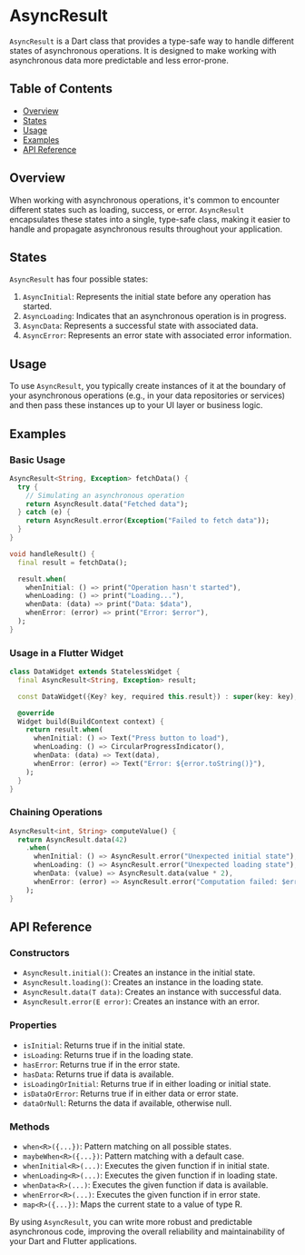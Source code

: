 # AsyncResult

`AsyncResult` is a Dart class that provides a type-safe way to handle different states of asynchronous operations. It is designed to make working with asynchronous data more predictable and less error-prone.

## Table of Contents

- [Overview](#overview)
- [States](#states)
- [Usage](#usage)
- [Examples](#examples)
- [API Reference](#api-reference)

## Overview

When working with asynchronous operations, it's common to encounter different states such as loading, success, or error. `AsyncResult` encapsulates these states into a single, type-safe class, making it easier to handle and propagate asynchronous results throughout your application.

## States

`AsyncResult` has four possible states:

1. `AsyncInitial`: Represents the initial state before any operation has started.
2. `AsyncLoading`: Indicates that an asynchronous operation is in progress.
3. `AsyncData`: Represents a successful state with associated data.
4. `AsyncError`: Represents an error state with associated error information.

## Usage

To use `AsyncResult`, you typically create instances of it at the boundary of your asynchronous operations (e.g., in your data repositories or services) and then pass these instances up to your UI layer or business logic.

## Examples

### Basic Usage

```dart
AsyncResult<String, Exception> fetchData() {
  try {
    // Simulating an asynchronous operation
    return AsyncResult.data("Fetched data");
  } catch (e) {
    return AsyncResult.error(Exception("Failed to fetch data"));
  }
}

void handleResult() {
  final result = fetchData();

  result.when(
    whenInitial: () => print("Operation hasn't started"),
    whenLoading: () => print("Loading..."),
    whenData: (data) => print("Data: $data"),
    whenError: (error) => print("Error: $error"),
  );
}
```

### Usage in a Flutter Widget

```dart
class DataWidget extends StatelessWidget {
  final AsyncResult<String, Exception> result;

  const DataWidget({Key? key, required this.result}) : super(key: key);

  @override
  Widget build(BuildContext context) {
    return result.when(
      whenInitial: () => Text("Press button to load"),
      whenLoading: () => CircularProgressIndicator(),
      whenData: (data) => Text(data),
      whenError: (error) => Text("Error: ${error.toString()}"),
    );
  }
}
```

### Chaining Operations

```dart
AsyncResult<int, String> computeValue() {
  return AsyncResult.data(42)
    .when(
      whenInitial: () => AsyncResult.error("Unexpected initial state"),
      whenLoading: () => AsyncResult.error("Unexpected loading state"),
      whenData: (value) => AsyncResult.data(value * 2),
      whenError: (error) => AsyncResult.error("Computation failed: $error"),
    );
}
```

## API Reference

### Constructors

- `AsyncResult.initial()`: Creates an instance in the initial state.
- `AsyncResult.loading()`: Creates an instance in the loading state.
- `AsyncResult.data(T data)`: Creates an instance with successful data.
- `AsyncResult.error(E error)`: Creates an instance with an error.

### Properties

- `isInitial`: Returns true if in the initial state.
- `isLoading`: Returns true if in the loading state.
- `hasError`: Returns true if in the error state.
- `hasData`: Returns true if data is available.
- `isLoadingOrInitial`: Returns true if in either loading or initial state.
- `isDataOrError`: Returns true if in either data or error state.
- `dataOrNull`: Returns the data if available, otherwise null.

### Methods

- `when<R>({...})`: Pattern matching on all possible states.
- `maybeWhen<R>({...})`: Pattern matching with a default case.
- `whenInitial<R>(...)`: Executes the given function if in initial state.
- `whenLoading<R>(...)`: Executes the given function if in loading state.
- `whenData<R>(...)`: Executes the given function if data is available.
- `whenError<R>(...)`: Executes the given function if in error state.
- `map<R>({...})`: Maps the current state to a value of type R.

By using `AsyncResult`, you can write more robust and predictable asynchronous code, improving the overall reliability and maintainability of your Dart and Flutter applications.

